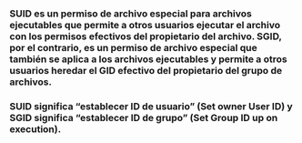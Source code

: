 ### SUID es un permiso de archivo especial para archivos ejecutables que permite a otros usuarios ejecutar el archivo con los permisos efectivos del propietario del archivo. SGID, por el contrario, es un permiso de archivo especial que también se aplica a los archivos ejecutables y permite a otros usuarios heredar el GID efectivo del propietario del grupo de archivos.

### SUID significa “establecer ID de usuario” (Set owner User ID) y SGID significa “establecer ID de grupo” (Set Group ID up on execution).
